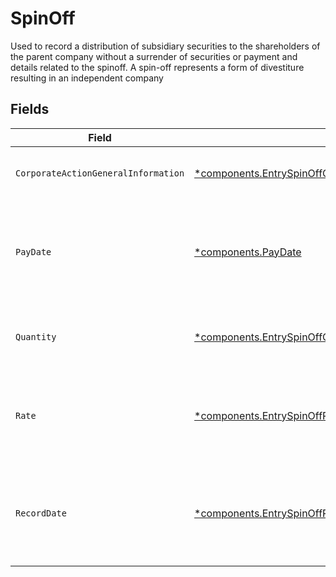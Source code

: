 # SpinOff

Used to record a distribution of subsidiary securities to the shareholders of the parent company without a surrender of securities or payment and details related to the spinoff. A spin-off represents a form of divestiture resulting in an independent company


## Fields

| Field                                                                                                                                 | Type                                                                                                                                  | Required                                                                                                                              | Description                                                                                                                           | Example                                                                                                                               |
| ------------------------------------------------------------------------------------------------------------------------------------- | ------------------------------------------------------------------------------------------------------------------------------------- | ------------------------------------------------------------------------------------------------------------------------------------- | ------------------------------------------------------------------------------------------------------------------------------------- | ------------------------------------------------------------------------------------------------------------------------------------- |
| `CorporateActionGeneralInformation`                                                                                                   | [*components.EntrySpinOffCorporateActionGeneralInformation](../../models/components/entryspinoffcorporateactiongeneralinformation.md) | :heavy_minus_sign:                                                                                                                    | Common fields for corporate actions                                                                                                   |                                                                                                                                       |
| `PayDate`                                                                                                                             | [*components.PayDate](../../models/components/paydate.md)                                                                             | :heavy_minus_sign:                                                                                                                    | The anticipated payment date at the depository                                                                                        | {<br/>"day": 14,<br/>"month": 5,<br/>"year": 2024<br/>}                                                                               |
| `Quantity`                                                                                                                            | [*components.EntrySpinOffQuantity](../../models/components/entryspinoffquantity.md)                                                   | :heavy_minus_sign:                                                                                                                    | Corresponds to the position's settled quantity                                                                                        | {<br/>"value": "0.25"<br/>}                                                                                                           |
| `Rate`                                                                                                                                | [*components.EntrySpinOffRate](../../models/components/entryspinoffrate.md)                                                           | :heavy_minus_sign:                                                                                                                    | The rate at which shares will be disbursed to the shareholder                                                                         | {<br/>"value": "0.25"<br/>}                                                                                                           |
| `RecordDate`                                                                                                                          | [*components.EntrySpinOffRecordDate](../../models/components/entryspinoffrecorddate.md)                                               | :heavy_minus_sign:                                                                                                                    | The date on which positions are recorded in order to calculate entitlement                                                            | {<br/>"day": 14,<br/>"month": 5,<br/>"year": 2024<br/>}                                                                               |